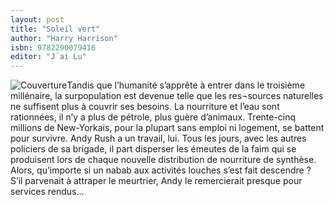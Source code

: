 ```yaml
---
layout: post
title: "Soleil vert"
author: "Harry Harrison"
isbn: 9782290079416
editor: "J´ai Lu"
---
```


![Couverture](/img/9782290079416.jpg)Tandis que l’humanité s’apprête à entrer dans le troisième millénaire, la surpopulation est devenue telle que les res¬sources naturelles ne suffisent plus à couvrir ses besoins. La nourriture et l’eau sont rationnées, il n’y a plus de pétrole, plus guère d’animaux. Trente-cinq millions de New-Yorkais, pour la plupart sans emploi ni logement, se battent pour survivre. Andy Rush a un travail, lui. Tous les jours, avec les autres policiers de sa brigade, il part disperser les émeutes de la faim qui se produisent lors de chaque nouvelle distribution de nourriture de synthèse. Alors, qu’importe si un nabab aux activités louches s’est fait descendre ? S’il parvenait à attraper le meurtrier, Andy le remercierait presque pour services rendus…